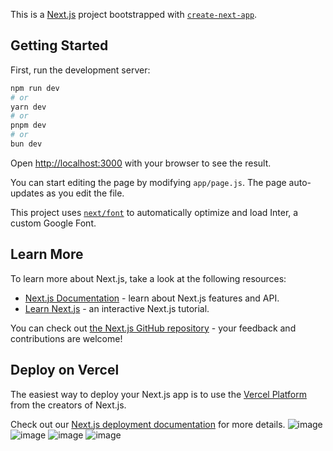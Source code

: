 This is a [Next.js](https://nextjs.org/) project bootstrapped with [`create-next-app`](https://github.com/vercel/next.js/tree/canary/packages/create-next-app).

## Getting Started

First, run the development server:

```bash
npm run dev
# or
yarn dev
# or
pnpm dev
# or
bun dev
```

Open [http://localhost:3000](http://localhost:3000) with your browser to see the result.

You can start editing the page by modifying `app/page.js`. The page auto-updates as you edit the file.

This project uses [`next/font`](https://nextjs.org/docs/basic-features/font-optimization) to automatically optimize and load Inter, a custom Google Font.

## Learn More

To learn more about Next.js, take a look at the following resources:

- [Next.js Documentation](https://nextjs.org/docs) - learn about Next.js features and API.
- [Learn Next.js](https://nextjs.org/learn) - an interactive Next.js tutorial.

You can check out [the Next.js GitHub repository](https://github.com/vercel/next.js/) - your feedback and contributions are welcome!

## Deploy on Vercel

The easiest way to deploy your Next.js app is to use the [Vercel Platform](https://vercel.com/new?utm_medium=default-template&filter=next.js&utm_source=create-next-app&utm_campaign=create-next-app-readme) from the creators of Next.js.

Check out our [Next.js deployment documentation](https://nextjs.org/docs/deployment) for more details.
![image](https://github.com/iamdiinesh/portfolio/assets/55830977/cdc0a89c-b5e5-4137-8dd1-2139e8971327)
![image](https://github.com/iamdiinesh/portfolio/assets/55830977/5570453b-acd9-4d61-99ae-f521de31da42)
  ![image](https://github.com/iamdiinesh/portfolio/assets/55830977/d8bd15af-cf9c-4321-b161-9cc35a78c24f)
![image](https://github.com/iamdiinesh/portfolio/assets/55830977/b5f4013d-4e7a-4094-a080-987d39f28964)




